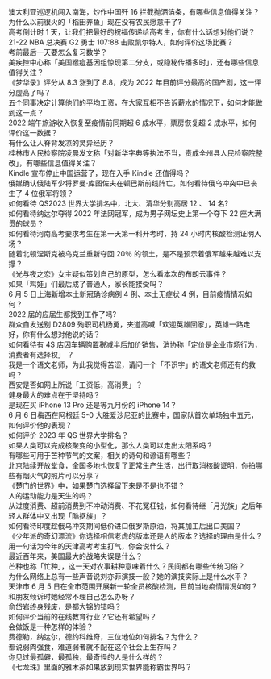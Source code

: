 澳大利亚巡逻机闯入南海，炒作中国歼 16 拦截抛洒箔条，有哪些信息值得关注？  
为什么以前很火的「稻田养鱼」现在没有农民愿意干了?  
高考倒计时 1 天，让我们把最好的祝福传递给高考生，你有什么话想对他们说？  
21-22 NBA 总决赛 G2 勇士 107:88 击败凯尔特人，如何评价这场比赛？  
考前最后一天要怎么复习数学？  
美疾控中心称「美国猴痘基因组惊现第二分支，或隐秘传播多时」，还有哪些信息值得关注？  
《梦华录》评分从 8.3 涨到了 8.8，成为 2022 年目前评分最高的国产剧，这一评分虚高了吗？  
五个同事决定计算他们的平均工资，在大家互相不告诉薪水的情况下，如何才能做到这一点？  
2022 端午旅游收入恢复至疫情前同期超 6 成水平，票房恢复超 2 成水平，如何评价这一数据？  
有什么让人脊背发凉的灵异经历？  
桂林市人民检察院凌晨发文称「对新华字典等执法不当，责成全州县人民检察院整改」，有哪些信息值得关注？  
Kindle 宣布停止中国运营了，现在入手 Kindle 还值得吗？  
俄媒确认俄陆军少将罗曼·库图佐夫在顿巴斯前线阵亡，如何看待俄乌冲突中已丧生了 4 位俄军将领？  
如何看待 QS2023 世界大学排名中，北大、清华分别高居 12 、 14 名?  
如何看待纳达尔夺得 2022 年法网冠军，成为男子网坛史上第一个夺下 22 座大满贯的球员？  
如何看待河南高考要求考生在第一天第一科开考时，持 24 小时内核酸检测证明入场？  
随着北顿涅斯克被乌克兰重新夺回 20％ 的领土，是不是预示着俄军越来越难以支撑？  
《光与夜之恋》女主疑似策划自己的原型，怎么看本次的布朗云事件？  
如果「鸡娃」们最后成了普通人，家长能接受吗？  
6 月 5 日上海新增本土新冠确诊病例 4 例、本土无症状 4 例，目前疫情情况如何？  
2022 届的应届生都找到工作了吗?  
群众自发送别 D2809 殉职司机杨勇，夹道高喊「欢迎英雄回家」，英雄一路走好，你有什么想对他说的话？  
如何看待有 4S 店因车辆购置税减半后加价销售，消协称「定价是企业市场行为，消费者有选择权」 ？  
我是一个语文老师，为此我觉得苦涩，请问一个「不识字」的语文老师还有的救吗？  
西安是否如网上所说「工资低，高消费」？  
健身最大的难点在于坚持吗？  
是现在买 iPhone 13 Pro 还是等九月份的 iPhone 14？  
6 月 6 日梅西在阿根廷 5-0 大胜爱沙尼亚的比赛中，国家队首次单场独中五元，如何评价他的表现？  
如何评价 2023 年 QS 世界大学排名？  
如果人类可以完成核聚变的小型化，那么人类可以走出太阳系吗？  
有哪些可用于芒种节气的文案，相关的诗句和谚语有哪些？  
北京陆续开放堂食，全国多地也恢复了正常生产生活，出行取消核酸证明，你拍哪些有烟火气的照片可以分享？  
《楚门的世界》中，如果楚门选择留下来是不是也不错？  
人的运动能力是天生的吗？  
从过度消费、超前消费到不冲动消费、不花冤枉钱，如何看待继「月光族」之后年轻人群体中又出现「酷抠族」？  
如何看待印度趁俄乌冲突期间低价进口俄罗斯原油，将其加工后出口美国？  
《少年派的奇幻漂流》你选择相信老虎的版本还是人的版本？选择的理由是什么？  
用一句话为今年的天津高考考生打气，你会说什么？  
最近百年来，美国最大的战略失误是什么？  
芒种也称「忙种」，这一天对农事耕种意味着什么？民间都有哪些传统习俗？  
为什么网络上总有一些声音说刘亦菲演技一般？她的演技实际上是什么水平？  
天津市 6 月 5 日在全市范围开展新一轮全员核酸检测，目前当地疫情情况如何？  
和朋友倾诉时她经常不理自己怎么办呀？  
俞岱岩终身残废，是都大锦的错吗？  
如何评价当前的在线教育行业？它还有希望吗？  
会做饭是一种怎样的体验？  
费德勒，纳达尔，德约科维奇，三位地位如何排名？为什么？  
都说弱肉强食，难道弱者就不配在这个社会上生存吗？  
你见过最孤僻，最孤独，最奇怪的人是什么样的？  
《七龙珠》里面的雅木茶如果放到现实世界能称霸世界吗？  
